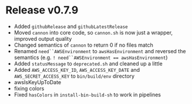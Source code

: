 # Release v0.7.9

- Added `githubRelease` and `githubLatestRelease`
- Moved `cannon` into core code, so `cannon.sh` is now just a wrapper, improved output quality
- Changed semantics of `cannon` to return 0 if no files match
- Renamed `need``AWSEnvironment` to `awsHasEnvironment` and reversed the semantics (e.g. `! need``AWSEnvironment == awsHasEnvironment`)
- Added `statusMessage` to `deprecated.sh` and cleaned up a little
- Added `AWS_ACCESS_KEY_ID`, `AWS_ACCESS_KEY_DATE` and `AWS_SECRET_ACCESS_KEY` to `bin/build/env` directory
- awsIsKeyUpToDate
- fixing colors
- Fixed `hasColors` in `install-bin-build-sh` to work in pipelines
